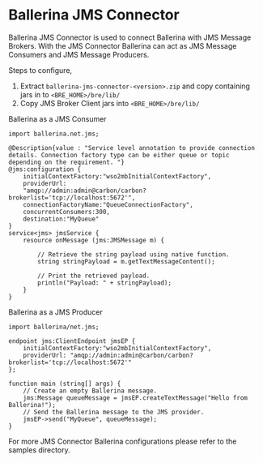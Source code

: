 # Ballerina JMS Connector

Ballerina JMS Connector is used to connect Ballerina with JMS Message Brokers. With the JMS Connector Ballerina can act as JMS Message Consumers and JMS Message Producers.

Steps to configure,
1. Extract `ballerina-jms-connector-<version>.zip` and copy containing jars in to `<BRE_HOME>/bre/lib/`
2. Copy JMS Broker Client jars into `<BRE_HOME>/bre/lib/`

Ballerina as a JMS Consumer

```ballerina
import ballerina.net.jms;

@Description{value : "Service level annotation to provide connection details. Connection factory type can be either queue or topic depending on the requirement. "}
@jms:configuration {
    initialContextFactory:"wso2mbInitialContextFactory",
    providerUrl:
    "amqp://admin:admin@carbon/carbon?brokerlist='tcp://localhost:5672'",
    connectionFactoryName:"QueueConnectionFactory",
    concurrentConsumers:300,
    destination:"MyQueue"
}
service<jms> jmsService {
    resource onMessage (jms:JMSMessage m) {

        // Retrieve the string payload using native function.
        string stringPayload = m.getTextMessageContent();

        // Print the retrieved payload.
        println("Payload: " + stringPayload);
    }
}
````
    
 
Ballerina as a JMS Producer

```ballerina
import ballerina/net.jms;

endpoint jms:ClientEndpoint jmsEP {
    initialContextFactory:"wso2mbInitialContextFactory",
    providerUrl: "amqp://admin:admin@carbon/carbon?brokerlist='tcp://localhost:5672'"
};

function main (string[] args) {
    // Create an empty Ballerina message.
    jms:Message queueMessage = jmsEP.createTextMessage("Hello from Ballerina!");
    // Send the Ballerina message to the JMS provider.
    jmsEP->send("MyQueue", queueMessage);
}

````
     


 For more JMS Connector Ballerina configurations please refer to the samples directory.
